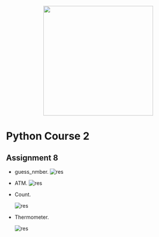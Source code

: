 <!-- ![res]() -->
  <p align="center"><a href="https://www.python.org/" target="_blank"><img src="https://www.python.org/static/img/python-logo@2x.png" width="300"></a></p>

  
# Python Course 2
## Assignment 8
- guess_nmber.
    ![res](https://github.com/MohamadNematizadeh/pythonon_course2/blob/main/Assignment%207/output/palindrome.png?raw=true)
- ATM.
    ![res](https://github.com/MohamadNematizadeh/pythonon_course2/blob/main/Assignment%207/output/Atm.png?raw=true) 
- Count.

    ![res](https://github.com/MohamadNematizadeh/pythonon_course2/blob/main/Assignment%207/output/Count.png?raw=true)
- Thermometer.

    ![res](https://github.com/MohamadNematizadeh/pythonon_course2/blob/main/Assignment%207/output/Thermometer.png?raw=true) 
 